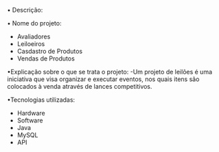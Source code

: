 • Descrição:

• Nome do projeto:
 - Avaliadores
 - Leiloeiros
 - Casdastro de Produtos
 - Vendas de Produtos
  
•Explicação sobre o que se trata o projeto:
-Um projeto de leilões é uma iniciativa que visa organizar e executar eventos,
nos quais itens são colocados à venda através de lances competitivos.

•Tecnologias utilizadas:
 - Hardware
 - Software
 -  Java
 -  MySQL
 -  API
 
